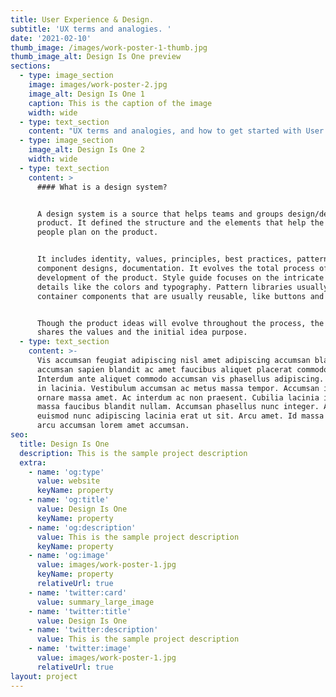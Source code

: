 ```yaml
---
title: User Experience & Design.
subtitle: 'UX terms and analogies. '
date: '2021-02-10'
thumb_image: /images/work-poster-1-thumb.jpg
thumb_image_alt: Design Is One preview
sections:
  - type: image_section
    image: images/work-poster-2.jpg
    image_alt: Design Is One 1
    caption: This is the caption of the image
    width: wide
  - type: text_section
    content: "UX terms and analogies, and how to get started with User Experience & Structure.\n\nUser Experience - The way a user achieves something is called UX. To stay in perspective of the user and implement processes is called UX. The experience a user has whilst using the product is called User Experience.\n\nHuman-Computer Interaction - It is the study of the interaction between computers and humans.\r\nInteraction design explains the interactions between the user and the experience.\n\nThe visual subjects one sees are called the user interface. It talks about visual language. It is the feel of the product - simplified.\n\nUser Experience is mostly based on the user's emotions, behaviors, perceptions, and preferences. UX, it's more than just a process where most people think it's just Designing. UX is everywhere. It is a series of functionality, presence, livelihood, capabilities, and presentation.\n\nIt is a result of emotions and actions combined with the personality and the context of the user. Every step requires the implementation of UX because the user needs to feel comfortable and come back to it again. UX again is a combination of memory and empathy.\n\nWhen creating or designing a project, the focus must be on the end-user. The result should be the common experience of people. Any digital experience should be effective for the user. UX and UI, while they can be completely different themes, they produce the same result. Aspect results. While some projects can have simplicity and pleasantness, few projects can be aesthetic or complex based on the planned result. Design planning in UX is aimed to stimulate emotions and curiosity. Design planning can also have other practices, like how many steps should one follow to get to a certain point or the target modules that are going to be used. Design planning is the result of User Research, planning the experience, and analytical end outcomes.\n\n\n\nGestalt theories.\n"
  - type: image_section
    image_alt: Design Is One 2
    width: wide
  - type: text_section
    content: >
      #### What is a design system?


      A design system is a source that helps teams and groups design/develop the
      product. It defined the structure and the elements that help the concerned
      people plan on the product.


      It includes identity, values, principles, best practices, patterns,
      component designs, documentation. It evolves the total process of the
      development of the product. Style guide focuses on the intricate style
      details like the colors and typography. Pattern libraries usually
      container components that are usually reusable, like buttons and bars.


      Though the product ideas will evolve throughout the process, the system
      shares the values and the initial idea purpose.
  - type: text_section
    content: >-
      Vis accumsan feugiat adipiscing nisl amet adipiscing accumsan blandit
      accumsan sapien blandit ac amet faucibus aliquet placerat commodo.
      Interdum ante aliquet commodo accumsan vis phasellus adipiscing. Ornare a
      in lacinia. Vestibulum accumsan ac metus massa tempor. Accumsan in lacinia
      ornare massa amet. Ac interdum ac non praesent. Cubilia lacinia interdum
      massa faucibus blandit nullam. Accumsan phasellus nunc integer. Accumsan
      euismod nunc adipiscing lacinia erat ut sit. Arcu amet. Id massa aliquet
      arcu accumsan lorem amet accumsan.
seo:
  title: Design Is One
  description: This is the sample project description
  extra:
    - name: 'og:type'
      value: website
      keyName: property
    - name: 'og:title'
      value: Design Is One
      keyName: property
    - name: 'og:description'
      value: This is the sample project description
      keyName: property
    - name: 'og:image'
      value: images/work-poster-1.jpg
      keyName: property
      relativeUrl: true
    - name: 'twitter:card'
      value: summary_large_image
    - name: 'twitter:title'
      value: Design Is One
    - name: 'twitter:description'
      value: This is the sample project description
    - name: 'twitter:image'
      value: images/work-poster-1.jpg
      relativeUrl: true
layout: project
---
```

